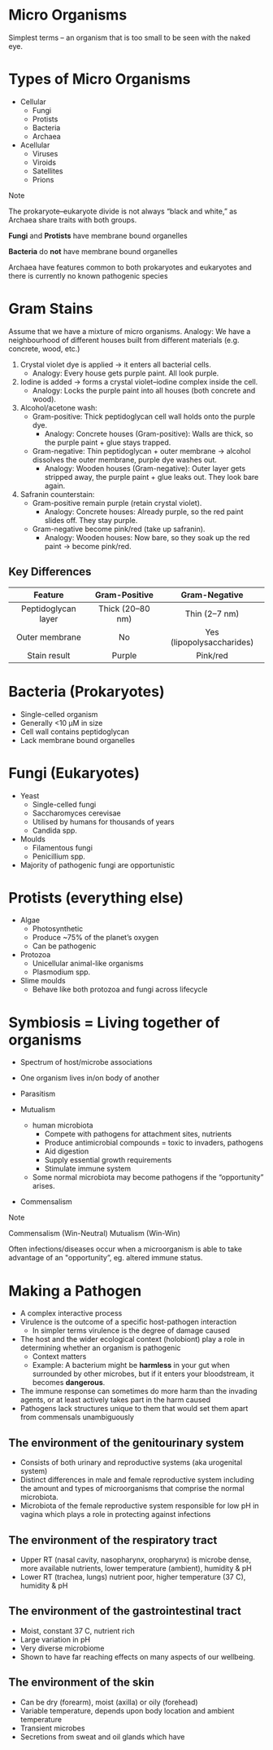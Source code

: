 # Micro Organisms

Simplest terms – an organism that is too small to be seen with the naked eye.

# Types of Micro Organisms

- Cellular
  - Fungi
  - Protists
  - Bacteria
  - Archaea
- Acellular
  - Viruses
  - Viroids
  - Satellites
  - Prions

> [!NOTE]
> The prokaryote–eukaryote divide is not always “black and white,” as Archaea share
> traits with both groups.

**Fungi** and **Protists** have membrane bound organelles

**Bacteria** do **not** have membrane bound organelles

Archaea have features common to both prokaryotes and eukaryotes and there is currently
no known pathogenic species

# Gram Stains

Assume that we have a mixture of micro organisms.
Analogy: We have a neighbourhood of different houses built from different materials (e.g. concrete,
wood, etc.)

1. Crystal violet dye is applied → it enters all bacterial cells.
   - Analogy: Every house gets purple paint. All look purple.
2. Iodine is added → forms a crystal violet–iodine complex inside the cell.
   - Analogy: Locks the purple paint into all houses (both concrete and wood).
3. Alcohol/acetone wash:
   - Gram-positive: Thick peptidoglycan cell wall holds onto the purple dye.
     - Analogy: Concrete houses (Gram-positive): Walls are thick, so the purple paint + glue stays
       trapped.
   - Gram-negative: Thin peptidoglycan + outer membrane → alcohol dissolves the
     outer membrane, purple dye washes out.
     - Analogy: Wooden houses (Gram-negative): Outer layer gets stripped away, the purple paint + glue
       leaks out. They look bare again.
4. Safranin counterstain:
   - Gram-positive remain purple (retain crystal violet).
     - Analogy: Concrete houses: Already purple, so the red paint slides off. They stay purple.
   - Gram-negative become pink/red (take up safranin).
     - Analogy: Wooden houses: Now bare, so they soak up the red paint → become pink/red.

## Key Differences

|       Feature       |  Gram-Positive   |       Gram-Negative       |
| :-----------------: | :--------------: | :-----------------------: |
| Peptidoglycan layer | Thick (20–80 nm) |       Thin (2–7 nm)       |
|   Outer membrane    |        No        | Yes (lipopolysaccharides) |
|    Stain result     |      Purple      |         Pink/red          |

# Bacteria (Prokaryotes)

- Single-celled organism
- Generally <10 μM in size
- Cell wall contains peptidoglycan
- Lack membrane bound organelles

# Fungi (Eukaryotes)

- Yeast
  - Single-celled fungi
  - Saccharomyces cerevisae
  - Utilised by humans for thousands of years
  - Candida spp.
- Moulds
  - Filamentous fungi
  - Penicillium spp.
- Majority of pathogenic fungi are opportunistic

# Protists (everything else)

- Algae
  - Photosynthetic
  - Produce ~75% of the planet’s oxygen
  - Can be pathogenic
- Protozoa
  - Unicellular animal-like organisms
  - Plasmodium spp.
- Slime moulds
  - Behave like both protozoa and fungi across lifecycle

# Symbiosis = Living together of organisms

- Spectrum of host/microbe associations
- One organism lives in/on body of another

- Parasitism
- Mutualism
  - human microbiota
    - Compete with pathogens for attachment sites, nutrients
    - Produce antimicrobial compounds = toxic to invaders, pathogens
    - Aid digestion
    - Supply essential growth requirements
    - Stimulate immune system
  - Some normal microbiota may become pathogens if the “opportunity” arises.
- Commensalism

> [!NOTE]
> Commensalism (Win-Neutral)
> Mutualism (Win-Win)

Often infections/diseases occur when a microorganism is able to take advantage of an
"opportunity”, eg. altered immune status.

# Making a Pathogen

- A complex interactive process
- Virulence is the outcome of a specific host-pathogen interaction
  - In simpler terms virulence is the degree of damage caused
- The host and the wider ecological context (holobiont) play a role in determining
  whether an organism is pathogenic
  - Context matters
  - Example: A bacterium might be **harmless** in your gut when surrounded by other
    microbes, but if it enters your bloodstream, it becomes **dangerous**.
- The immune response can sometimes do more harm than the invading agents, or at least
  actively takes part in the harm caused
- Pathogens lack structures unique to them that would set them apart from commensals
  unambiguously

## The environment of the genitourinary system

- Consists of both urinary and reproductive systems (aka urogenital system)
- Distinct differences in male and female reproductive system including the amount
  and types of microorganisms that comprise the normal microbiota.
- Microbiota of the female reproductive system responsible for low pH in vagina
  which plays a role in protecting against infections

## The environment of the respiratory tract

- Upper RT (nasal cavity, nasopharynx, oropharynx) is microbe dense, more available
  nutrients, lower temperature (ambient), humidity & pH
- Lower RT (trachea, lungs) nutrient poor, higher temperature (37 C), humidity & pH

## The environment of the gastrointestinal tract

- Moist, constant 37 C, nutrient rich
- Large variation in pH
- Very diverse microbiome
- Shown to have far reaching effects on many aspects of our wellbeing.

## The environment of the skin

- Can be dry (forearm), moist (axilla) or oily (forehead)
- Variable temperature, depends upon body location and ambient temperature
- Transient microbes
- Secretions from sweat and oil glands which have
